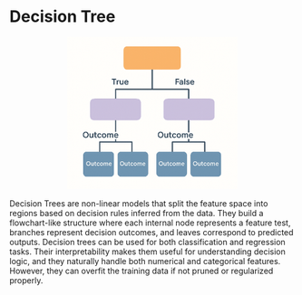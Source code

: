 # Decision Tree 

<p align="center">
  <img src="../../Images/Decision%20Tree.png" width="300"/>
</p>

Decision Trees are non-linear models that split the feature space into regions based on decision rules inferred from the data. They build a flowchart-like structure where each internal node represents a feature test, branches represent decision outcomes, and leaves correspond to predicted outputs. Decision trees can be used for both classification and regression tasks. Their interpretability makes them useful for understanding decision logic, and they naturally handle both numerical and categorical features. However, they can overfit the training data if not pruned or regularized properly.

